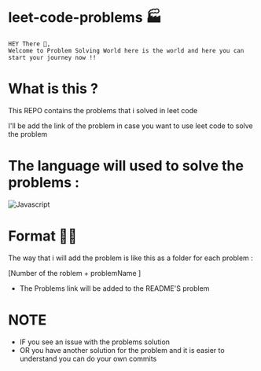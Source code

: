 # leet-code-problems 🏭

    HEY There 👋,
    Welcome to Problem Solving World here is the world and here you can start your journey now !!

# What is this ?

This REPO contains the problems that i solved in leet code

I'll be add the link of the problem in case you want to use leet code to solve the problem 

# The language will used to solve the problems : 
![Javascript](https://img.shields.io/badge/JavaScript-F7DF1E?style=for-the-badge&logo=javascript&logoColor=black)
# Format 👨‍💻
The way that i will add the problem is like this as a folder for each problem : 

[Number of the roblem + problemName ] 

* The Problems link will be added to the README'S problem 



 # NOTE 
 * IF you see an issue with the problems solution 
 * OR you have another solution for the problem and it is easier to understand you can do your own commits 
